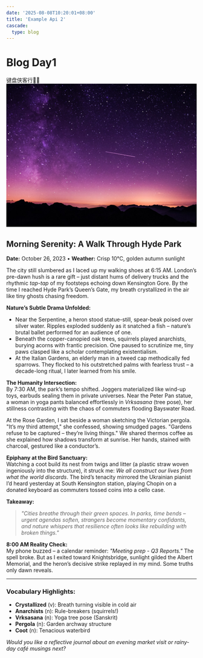```yaml
---
date: '2025-08-08T10:20:01+08:00'
title: 'Example Api 2'
cascade:
  type: blog
---
```


# Blog Day1
 键盘侠客行🧑‍🌾
 ![star-sky](space.jpg)

## Morning Serenity: A Walk Through Hyde Park  
**Date:** October 26, 2023 • **Weather:** Crisp 10°C, golden autumn sunlight  

The city still slumbered as I laced up my walking shoes at 6:15 AM. London’s pre-dawn hush is a rare gift – just distant hums of delivery trucks and the rhythmic *tap-tap* of my footsteps echoing down Kensington Gore. By the time I reached Hyde Park’s Queen’s Gate, my breath crystallized in the air like tiny ghosts chasing freedom.  

**Nature’s Subtle Drama Unfolded:**  
- Near the Serpentine, a heron stood statue-still, spear-beak poised over silver water. Ripples exploded suddenly as it snatched a fish – nature’s brutal ballet performed for an audience of one.  
- Beneath the copper-canopied oak trees, squirrels played anarchists, burying acorns with frantic precision. One paused to scrutinize me, tiny paws clasped like a scholar contemplating existentialism.  
- At the Italian Gardens, an elderly man in a tweed cap methodically fed sparrows. They flocked to his outstretched palms with fearless trust – a decade-long ritual, I later learned from his smile.  

**The Humanity Intersection:**  
By 7:30 AM, the park’s tempo shifted. Joggers materialized like wind-up toys, earbuds sealing them in private universes. Near the Peter Pan statue, a woman in yoga pants balanced effortlessly in *Vrksasana* (tree pose), her stillness contrasting with the chaos of commuters flooding Bayswater Road.  

At the Rose Garden, I sat beside a woman sketching the Victorian pergola. "It’s my third attempt," she confessed, showing smudged pages. "Gardens refuse to be captured – they’re living things." We shared thermos coffee as she explained how shadows transform at sunrise. Her hands, stained with charcoal, gestured like a conductor’s.  

**Epiphany at the Bird Sanctuary:**  
Watching a coot build its nest from twigs and litter (a plastic straw woven ingeniously into the structure), it struck me: *We all construct our lives from what the world discards*. The bird’s tenacity mirrored the Ukrainian pianist I’d heard yesterday at South Kensington station, playing Chopin on a donated keyboard as commuters tossed coins into a cello case.  

**Takeaway:**  
> *"Cities breathe through their green spaces. In parks, time bends – urgent agendas soften, strangers become momentary confidants, and nature whispers that resilience often looks like rebuilding with broken things."*  

**8:00 AM Reality Check:**  
My phone buzzed – a calendar reminder: *"Meeting prep - Q3 Reports."* The spell broke. But as I exited toward Knightsbridge, sunlight gilded the Albert Memorial, and the heron’s decisive strike replayed in my mind. Some truths only dawn reveals.  

---

### Vocabulary Highlights:  
- **Crystallized** (v): Breath turning visible in cold air  
- **Anarchists** (n): Rule-breakers (squirrels!)  
- **Vrksasana** (n): Yoga tree pose (Sanskrit)  
- **Pergola** (n): Garden archway structure  
- **Coot** (n): Tenacious waterbird  

*Would you like a reflective journal about an evening market visit or rainy-day café musings next?*